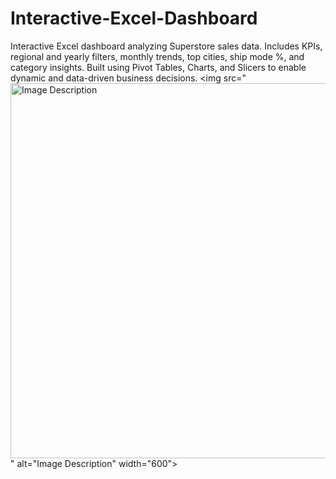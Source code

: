 # Interactive-Excel-Dashboard
Interactive Excel dashboard analyzing Superstore sales data. Includes KPIs, regional and yearly filters, monthly trends, top cities, ship mode %, and category insights. Built using Pivot Tables, Charts, and Slicers to enable dynamic and data-driven business decisions.
<img src="<img src="https://github.com/tejasz8080/Interactive-Excel-Dashboard/blob/7a4327de98b6650dcef294fa05886c58330ed71e/Sales%20Dashboard%20Image.jpg" alt="Image Description" width="600">
<br>" alt="Image Description" width="600">
